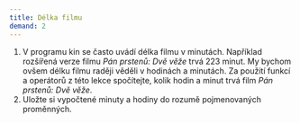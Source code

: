 ```yaml
---
title: Délka filmu
demand: 2
---
```


1. V programu kin se často uvádí délka filmu v minutách. Například rozšířená verze filmu <i>Pán prstenů: Dvě věže</i> trvá 223 minut. My bychom ovšem délku filmu raději věděli v hodinách a minutách. Za použití funkcí a operátorů z této lekce spočítejte, kolik hodin a minut trvá film <i>Pán prstenů: Dvě věže</i>.
2. Uložte si vypočtené minuty a hodiny do rozumě pojmenovaných proměnných.
